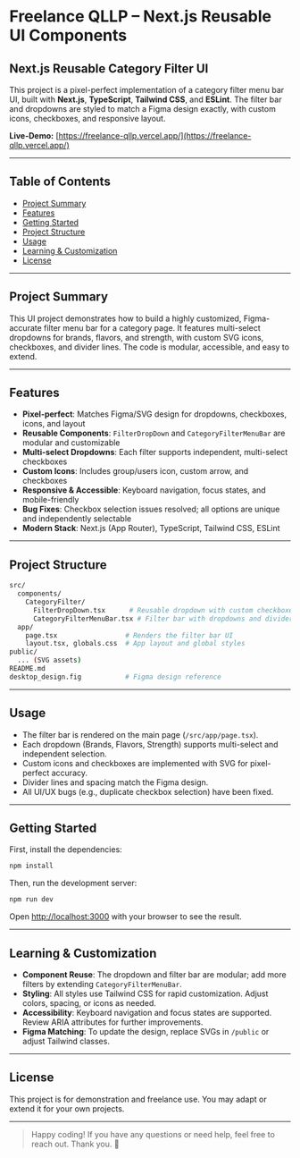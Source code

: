 
# Freelance QLLP – Next.js Reusable UI Components

## Next.js Reusable Category Filter UI

This project is a pixel-perfect implementation of a category filter menu bar UI, built with **Next.js**, **TypeScript**, **Tailwind CSS**, and **ESLint**. The filter bar and dropdowns are styled to match a Figma design exactly, with custom icons, checkboxes, and responsive layout.

**Live-Demo:** [https://freelance-qllp.vercel.app/](https://freelance-qllp.vercel.app/)

---

## Table of Contents

- [Project Summary](#project-summary)
- [Features](#features)
- [Getting Started](#getting-started)
- [Project Structure](#project-structure)
- [Usage](#usage)
- [Learning & Customization](#learning--customization)
- [License](#license)

---

## Project Summary

This UI project demonstrates how to build a highly customized, Figma-accurate filter menu bar for a category page. It features multi-select dropdowns for brands, flavors, and strength, with custom SVG icons, checkboxes, and divider lines. The code is modular, accessible, and easy to extend.

---

## Features

- **Pixel-perfect**: Matches Figma/SVG design for dropdowns, checkboxes, icons, and layout
- **Reusable Components**: `FilterDropDown` and `CategoryFilterMenuBar` are modular and customizable
- **Multi-select Dropdowns**: Each filter supports independent, multi-select checkboxes
- **Custom Icons**: Includes group/users icon, custom arrow, and checkboxes
- **Responsive & Accessible**: Keyboard navigation, focus states, and mobile-friendly
- **Bug Fixes**: Checkbox selection issues resolved; all options are unique and independently selectable
- **Modern Stack**: Next.js (App Router), TypeScript, Tailwind CSS, ESLint

---

## Project Structure

```bash
src/
  components/
    CategoryFilter/
      FilterDropDown.tsx      # Reusable dropdown with custom checkboxes
      CategoryFilterMenuBar.tsx # Filter bar with dropdowns and dividers
  app/
    page.tsx                 # Renders the filter bar UI
    layout.tsx, globals.css  # App layout and global styles
public/
  ... (SVG assets)
README.md
desktop_design.fig           # Figma design reference
```

---

## Usage

- The filter bar is rendered on the main page (`/src/app/page.tsx`).
- Each dropdown (Brands, Flavors, Strength) supports multi-select and independent selection.
- Custom icons and checkboxes are implemented with SVG for pixel-perfect accuracy.
- Divider lines and spacing match the Figma design.
- All UI/UX bugs (e.g., duplicate checkbox selection) have been fixed.

---

## Getting Started

First, install the dependencies:

```bash
npm install
```

Then, run the development server:

```bash
npm run dev
```

Open [http://localhost:3000](http://localhost:3000) with your browser to see the result.

---

## Learning & Customization

- **Component Reuse**: The dropdown and filter bar are modular; add more filters by extending `CategoryFilterMenuBar`.
- **Styling**: All styles use Tailwind CSS for rapid customization. Adjust colors, spacing, or icons as needed.
- **Accessibility**: Keyboard navigation and focus states are supported. Review ARIA attributes for further improvements.
- **Figma Matching**: To update the design, replace SVGs in `/public` or adjust Tailwind classes.

---

## License

This project is for demonstration and freelance use. You may adapt or extend it for your own projects.

---

> Happy coding! If you have any questions or need help, feel free to reach out. Thank you. 🚀
